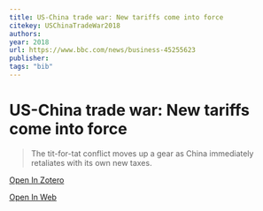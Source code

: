 ```yaml
---
title: US-China trade war: New tariffs come into force
citekey: USChinaTradeWar2018
authors: 
year: 2018
url: https://www.bbc.com/news/business-45255623
publisher: 
tags: "bib"
---
```


# US-China trade war: New tariffs come into force 
> The tit-for-tat conflict moves up a gear as China immediately retaliates with its own new taxes.


[Open In Zotero](zotero://select/items/@USChinaTradeWar2018)

[Open In Web](https://www.bbc.com/news/business-45255623)

